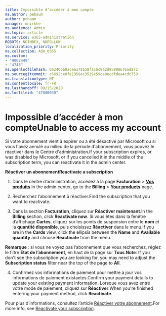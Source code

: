 ```yaml
---
title: Impossible d’accéder à mon compte
ms.author: pebaum
author: pebaum
manager: mnirkhe
ms.audience: Admin
ms.topic: article
ms.service: o365-administration
ROBOTS: NOINDEX, NOFOLLOW
localization_priority: Priority
ms.collection: Adm_O365
ms.custom:
- "9002449"
- "4748"
ms.openlocfilehash: 0a240bb0acea178a58fa5bc9a2d95808676ad272
ms.sourcegitcommit: c6692ce0fa1358ec3529e59ca0ecdfdea4cdc759
ms.translationtype: HT
ms.contentlocale: fr-FR
ms.lasthandoff: 09/15/2020
ms.locfileid: "47800030"
---
```

# <a name="unable-to-access-my-account"></a><span data-ttu-id="43bda-102">Impossible d’accéder à mon compte</span><span class="sxs-lookup"><span data-stu-id="43bda-102">Unable to access my account</span></span>

<span data-ttu-id="43bda-103">Si votre abonnement vient à expirer ou a été désactivé par Microsoft ou si vous l'avez annulé au milieu de la période d'abonnement, vous pouvez le réactiver dans le Centre d'administration.</span><span class="sxs-lookup"><span data-stu-id="43bda-103">If your subscription expires, or was disabled by Microsoft, or if you cancelled it in the middle of the subscription term, you can reactivate it in the admin center.</span></span>

<span data-ttu-id="43bda-104">**Réactiver un abonnement**</span><span class="sxs-lookup"><span data-stu-id="43bda-104">**Reactivate a subscription**</span></span>

1. <span data-ttu-id="43bda-105">Dans le centre d’administration, accédez à la page **Facturation** > **[Vos produits](https://go.microsoft.com/fwlink/p/?linkid=842054)**.</span><span class="sxs-lookup"><span data-stu-id="43bda-105">In the admin center, go to the **Billing** > **[Your products](https://go.microsoft.com/fwlink/p/?linkid=842054)** page.</span></span>

2. <span data-ttu-id="43bda-106">Recherchez l’abonnement à réactiver.</span><span class="sxs-lookup"><span data-stu-id="43bda-106">Find the subscription that you want to reactivate.</span></span>

3. <span data-ttu-id="43bda-107">Dans la section **Facturation**, cliquez sur **Réactiver maintenant**.</span><span class="sxs-lookup"><span data-stu-id="43bda-107">In the **Billing** section, click **Reactivate now**.</span></span> <span data-ttu-id="43bda-108">Si vous êtes dans la fenêtre d’affichage **Cartes**, cliquez sur les points de suspension entre le **nom** et la **quantité disponible**, puis choisissez **Réactiver** dans le menu.</span><span class="sxs-lookup"><span data-stu-id="43bda-108">If you are in the **Cards** view, click the ellipsis between the **Name** and **Available quantity** and choose **Reactivate** from the menu.</span></span>

<span data-ttu-id="43bda-109">**Remarque** : si vous ne voyez pas l’abonnement que vous recherchez, réglez le filtre **État de l’abonnement**, en haut de la page sur **Tous**.</span><span class="sxs-lookup"><span data-stu-id="43bda-109">**Note**: If you don't see the subscription you are looking for, you may need to adjust the **Subscription status** filter near the top of the page to **All**.</span></span>

4. <span data-ttu-id="43bda-110">Confirmez vos informations de paiement pour mettre à jour vos informations de paiement existantes.</span><span class="sxs-lookup"><span data-stu-id="43bda-110">Confirm your payment details to update your existing payment information.</span></span> <span data-ttu-id="43bda-111">Lorsque vous avez entré votre mode de paiement, cliquez sur **Réactiver**.</span><span class="sxs-lookup"><span data-stu-id="43bda-111">When you're finished entering your payment method, click **Reactivate**.</span></span>

<span data-ttu-id="43bda-112">Pour plus d’informations, consultez l’article [Réactiver votre abonnement](https://docs.microsoft.com/microsoft-365/commerce/subscriptions/reactivate-your-subscription).</span><span class="sxs-lookup"><span data-stu-id="43bda-112">For more info, see [Reactivate your subscription](https://docs.microsoft.com/microsoft-365/commerce/subscriptions/reactivate-your-subscription).</span></span>
